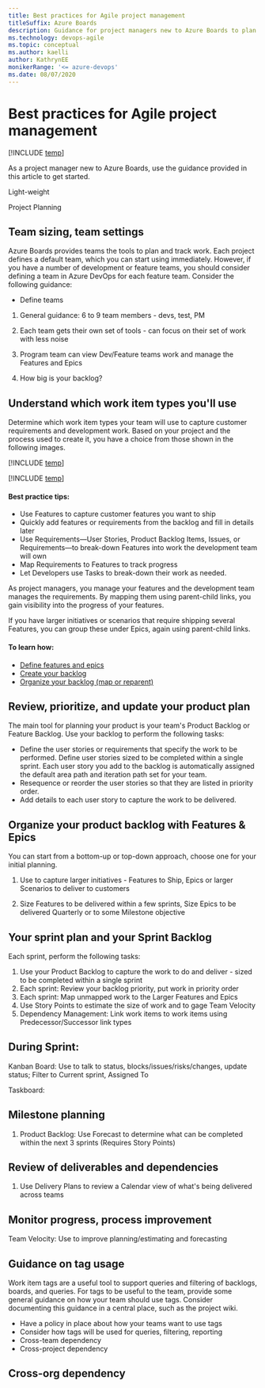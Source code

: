 ```yaml
---
title: Best practices for Agile project management 
titleSuffix: Azure Boards
description: Guidance for project managers new to Azure Boards to plan and track their projects  
ms.technology: devops-agile
ms.topic: conceptual
ms.author: kaelli
author: KathrynEE
monikerRange: '<= azure-devops'
ms.date: 08/07/2020
---
```




# Best practices for Agile project management 

[!INCLUDE [temp](includes/version-all.md)]

As a project manager new to Azure Boards, use the guidance provided in this article to get started. 

Light-weight 

Project Planning 


## Team sizing, team settings  

Azure Boards provides teams the tools to plan and track work. Each project defines a default team, which you can start using immediately. However, if you have a number of development or feature teams, you should consider defining a team in Azure DevOps for each feature team. Consider the following guidance:  

- Define teams 

1. General guidance: 6 to 9 team members - devs, test, PM 

2. Each team gets their own set of tools  - can focus on their set of work with less noise 

3. Program team can view Dev/Feature teams work and manage the Features and Epics 
4. How big is your backlog? 
 


## Understand which work item types you'll use  

Determine which work item types your team will use to capture customer requirements and development work. Based on your project and the process used to create it, you have a choice from those shown in the following images. 

[!INCLUDE [temp](includes/work-item-types.md)]

 
[!INCLUDE [temp](includes/note-requirements-terms.md)]

#### Best practice tips: 

- Use Features to capture customer features you want to ship 
- Quickly add features or requirements from the backlog and fill in details later
- Use Requirements&mdash;User Stories, Product Backlog Items, Issues, or Requirements&mdash;to break-down Features into work the development team will own 
- Map Requirements to Features to track progress 
- Let Developers use Tasks to break-down their work as needed. 

As project managers, you manage your features and the development team manages the requirements. By mapping them using parent-child links, you gain visibility into the progress of your features. 

If you have larger initiatives or scenarios that require shipping several Features, you can group these under Epics, again using parent-child links. 

#### To learn how: 

- [Define features and epics](backlogs/define-features-epics.md)  
- [Create your backlog](backlogs/create-your-backlog.md)  
- [Organize your backlog (map or reparent)](backlogs/organize-backlog.md)  


## Review, prioritize, and update your product plan  

The main tool for planning your product is your team's Product Backlog or Feature Backlog. Use your backlog to perform the following tasks: 

- Define the user stories or requirements that specify the work to be performed. Define user stories sized to be completed within a single sprint. Each user story you add to the backlog is automatically assigned the default area path and iteration path set for your team. 
- Resequence or reorder the user stories so that they are listed in priority order.
- Add details to each user story to capture the work to be delivered. 

## Organize your product backlog with Features & Epics  

You can start from a bottom-up or top-down approach, choose one for your initial planning. 

1. Use to capture larger initiatives - Features to Ship,  Epics or larger Scenarios to deliver to customers 

2. Size Features to be delivered within a few sprints, Size Epics to be delivered Quarterly or to some Milestone objective 
	


	
## Your sprint plan and your Sprint Backlog   

Each sprint, perform the following tasks: 

1. Use your Product Backlog to capture the work to do and deliver - sized to be completed within a single sprint  
2. Each sprint: Review your backlog priority, put work in priority order  
3. Each sprint: Map unmapped work to the Larger Features and Epics  
4. Use Story Points to estimate the size of work and to gage Team Velocity   
5. Dependency Management: Link work items to work  items using Predecessor/Successor link types  


## During Sprint: 

Kanban Board: Use to talk to status, blocks/issues/risks/changes, update status; Filter to Current sprint, Assigned To 

Taskboard: 
	
## Milestone planning  

1. Product Backlog: Use Forecast to determine what can be completed within the next 3 sprints (Requires Story Points)  

## Review of deliverables and dependencies

1. Use Delivery Plans to review a Calendar view of what's being delivered across teams 
	
## Monitor progress, process improvement  

Team Velocity:  Use to improve planning/estimating and forecasting 

## Guidance on tag usage  

Work item tags are a useful tool to support queries and filtering of backlogs, boards, and queries. For tags to be useful to the team, provide some general guidance on how your team should use tags. Consider documenting this guidance in a central place, such as the project wiki. 
 
- Have a policy in place about how your teams want to use tags
- Consider how tags will be used for queries, filtering, reporting 
- Cross-team dependency
- Cross-project dependency


## Cross-org dependency